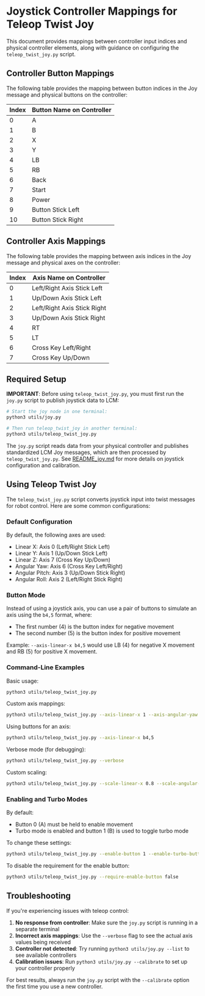 # Joystick Controller Mappings for Teleop Twist Joy

This document provides mappings between controller input indices and physical controller elements, along with guidance on configuring the `teleop_twist_joy.py` script.

## Controller Button Mappings

The following table provides the mapping between button indices in the Joy message and physical buttons on the controller:

| Index | Button Name on Controller |
| ----- | ------------------------- |
| 0     | A                         |
| 1     | B                         |
| 2     | X                         |
| 3     | Y                         |
| 4     | LB                        |
| 5     | RB                        |
| 6     | Back                      |
| 7     | Start                     |
| 8     | Power                     |
| 9     | Button Stick Left         |
| 10    | Button Stick Right        |

## Controller Axis Mappings

The following table provides the mapping between axis indices in the Joy message and physical axes on the controller:

| Index | Axis Name on Controller     |
| ----- | --------------------------- |
| 0     | Left/Right Axis Stick Left  |
| 1     | Up/Down Axis Stick Left     |
| 2     | Left/Right Axis Stick Right |
| 3     | Up/Down Axis Stick Right    |
| 4     | RT                          |
| 5     | LT                          |
| 6     | Cross Key Left/Right        |
| 7     | Cross Key Up/Down           |

## Required Setup

**IMPORTANT**: Before using `teleop_twist_joy.py`, you must first run the `joy.py` script to publish joystick data to LCM:

```bash
# Start the joy node in one terminal:
python3 utils/joy.py

# Then run teleop_twist_joy in another terminal:
python3 utils/teleop_twist_joy.py
```

The `joy.py` script reads data from your physical controller and publishes standardized LCM Joy messages, which are then processed by `teleop_twist_joy.py`. See [README_joy.md](../README_joy.md) for more details on joystick configuration and calibration.

## Using Teleop Twist Joy

The `teleop_twist_joy.py` script converts joystick input into twist messages for robot control. Here are some common configurations:

### Default Configuration

By default, the following axes are used:

- Linear X: Axis 0 (Left/Right Stick Left)
- Linear Y: Axis 1 (Up/Down Stick Left)
- Linear Z: Axis 7 (Cross Key Up/Down)
- Angular Yaw: Axis 6 (Cross Key Left/Right)
- Angular Pitch: Axis 3 (Up/Down Stick Right)
- Angular Roll: Axis 2 (Left/Right Stick Right)

### Button Mode

Instead of using a joystick axis, you can use a pair of buttons to simulate an axis using the `b4,5` format, where:

- The first number (4) is the button index for negative movement
- The second number (5) is the button index for positive movement

Example: `--axis-linear-x b4,5` would use LB (4) for negative X movement and RB (5) for positive X movement.

### Command-Line Examples

Basic usage:

```bash
python3 utils/teleop_twist_joy.py
```

Custom axis mappings:

```bash
python3 utils/teleop_twist_joy.py --axis-linear-x 1 --axis-angular-yaw 0
```

Using buttons for an axis:

```bash
python3 utils/teleop_twist_joy.py --axis-linear-x b4,5
```

Verbose mode (for debugging):

```bash
python3 utils/teleop_twist_joy.py --verbose
```

Custom scaling:

```bash
python3 utils/teleop_twist_joy.py --scale-linear-x 0.8 --scale-angular-yaw 0.3
```

### Enabling and Turbo Modes

By default:

- Button 0 (A) must be held to enable movement
- Turbo mode is enabled and button 1 (B) is used to toggle turbo mode

To change these settings:

```bash
python3 utils/teleop_twist_joy.py --enable-button 1 --enable-turbo-button 5
```

To disable the requirement for the enable button:

```bash
python3 utils/teleop_twist_joy.py --require-enable-button false
```

## Troubleshooting

If you're experiencing issues with teleop control:

1. **No response from controller**: Make sure the `joy.py` script is running in a separate terminal
2. **Incorrect axis mappings**: Use the `--verbose` flag to see the actual axis values being received
3. **Controller not detected**: Try running `python3 utils/joy.py --list` to see available controllers
4. **Calibration issues**: Run `python3 utils/joy.py --calibrate` to set up your controller properly

For best results, always run the `joy.py` script with the `--calibrate` option the first time you use a new controller.
